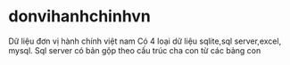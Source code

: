 # donvihanhchinhvn
Dữ liệu đơn vị hành chính việt nam
Có 4 loại dữ liệu sqlite,sql server,excel, mysql. 
Sql server có bản gộp theo cấu trúc cha con từ các bảng con
